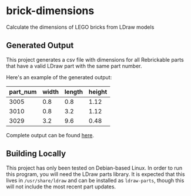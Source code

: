 # brick-dimensions

Calculate the dimensions of LEGO bricks from LDraw models

## Generated Output

This project generates a csv file with dimensions for all Rebrickable parts that have a valid LDraw part with the same part number.

Here's an example of the generated output:

| part_num | width | length | height |
|----------|-------|--------|--------|
| 3005     | 0.8   | 0.8    | 1.12   |
| 3010     | 0.8   | 3.2    | 1.12   |
| 3029     | 3.2   | 9.6    | 0.48   |

Complete output can be found [here](https://jncraton.github.io/brick-dimensions/brick-dimensions.csv).

## Building Locally

This project has only been tested on Debian-based Linux. In order to run this program, you will need the LDraw parts library. It is expected that this lives in `/usr/share/ldraw` and can be installed as `ldraw-parts`, though this will not include the most recent part updates.

